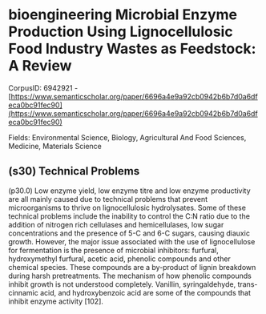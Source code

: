 # bioengineering Microbial Enzyme Production Using Lignocellulosic Food Industry Wastes as Feedstock: A Review

CorpusID: 6942921 - [https://www.semanticscholar.org/paper/6696a4e9a92cb0942b6b7d0a6dfeca0bc91fec90](https://www.semanticscholar.org/paper/6696a4e9a92cb0942b6b7d0a6dfeca0bc91fec90)

Fields: Environmental Science, Biology, Agricultural And Food Sciences, Medicine, Materials Science

## (s30) Technical Problems
(p30.0) Low enzyme yield, low enzyme titre and low enzyme productivity are all mainly caused due to technical problems that prevent microorganisms to thrive on lignocellulosic hydrolysates. Some of these technical problems include the inability to control the C:N ratio due to the addition of nitrogen rich cellulases and hemicellulases, low sugar concentrations and the presence of 5-C and 6-C sugars, causing diauxic growth. However, the major issue associated with the use of lignocellulose for fermentation is the presence of microbial inhibitors: furfural, hydroxymethyl furfural, acetic acid, phenolic compounds and other chemical species. These compounds are a by-product of lignin breakdown during harsh pretreatments. The mechanism of how phenolic compounds inhibit growth is not understood completely. Vanillin, syringaldehyde, trans-cinnamic acid, and hydroxybenzoic acid are some of the compounds that inhibit enzyme activity [102].

